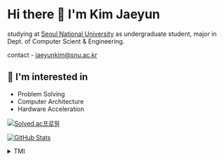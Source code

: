 # Hi there 👋 I'm Kim Jaeyun

studying at [Seoul National University](https://snu.ac.kr) as undergraduate student, major in Dept. of Computer Scient & Engineering.

contact - jaeyunkim@snu.ac.kr

## 🔎 I'm interested in

- Problem Solving
- Computer Architecture
- Hardware Acceleration

[![Solved.ac프로필](http://mazassumnida.wtf/api/generate_badge?boj=ktwin01)](https://solved.ac/ktwin01)

[![GitHub Stats](https://github-readme-stats.vercel.app/api?username=kimGreg)](https://github.com/kimGreg)

<details>

<summary>TMI</summary>

### 🏫 Education

[Seoul National University](https://snu.ac.kr), undergraduate student (2021.3 - present)
  
[Gyeongsan Science High School](http://school.gyo6.net/gsshs), student (2019.3 - 2021.2)

### 🏆 Achievements
  
[UCPC 2022](https://ucpc.me), Final Round, 39th
 
[UCPC 2022](https://ucpc.me), Qualification Round, 38th

[KOI](https://koi.or.kr) 2019, Final Round, Silver Medal

[KOI](https://koi.or.kr) 2019, Qualification Round, Silver Medal

[KCF](https://kcf.or.kr) 2018, Final Round, 3rd place

[KOI](https://koi.or.kr) 2018, Final Round, Silver Medal

[KOI](https://koi.or.kr) 2018, Gyeongsangbuk-do Qualification Round, 1st place

  
</details>
